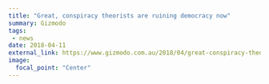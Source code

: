 ```yaml
---
title: "Great, conspiracy theorists are ruining democracy now"
summary: Gizmodo
tags:
 - news
date: 2018-04-11
external_link: https://www.gizmodo.com.au/2018/04/great-conspiracy-theorists-are-ruining-democracy-now/
image:
  focal_point: "Center"
---
```


